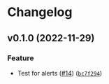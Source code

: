 # Changelog

<!--next-version-placeholder-->

## v0.1.0 (2022-11-29)
### Feature
* Test for alerts ([#14](https://github.com/indicina-dev/decide-python/issues/14)) ([`bc7f294`](https://github.com/indicina-dev/decide-python/commit/bc7f29492f1d142baf7051958036059d9c0c42d8))
